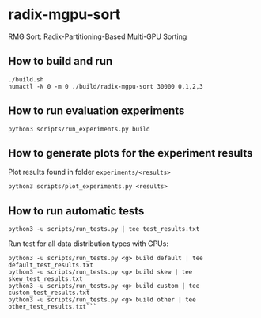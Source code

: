 # radix-mgpu-sort
RMG Sort: Radix-Partitioning-Based Multi-GPU Sorting

## How to build and run
```
./build.sh
numactl -N 0 -m 0 ./build/radix-mgpu-sort 30000 0,1,2,3
```

## How to run evaluation experiments
```
python3 scripts/run_experiments.py build
```

## How to generate plots for the experiment results

Plot results found in folder ```experiments/<results>```
```
python3 scripts/plot_experiments.py <results>
```

## How to run automatic tests
```
python3 -u scripts/run_tests.py | tee test_results.txt
```

Run test for all data distribution types with <g> GPUs:
```
python3 -u scripts/run_tests.py <g> build default | tee default_test_results.txt
python3 -u scripts/run_tests.py <g> build skew | tee skew_test_results.txt
python3 -u scripts/run_tests.py <g> build custom | tee custom_test_results.txt
python3 -u scripts/run_tests.py <g> build other | tee other_test_results.txt```
